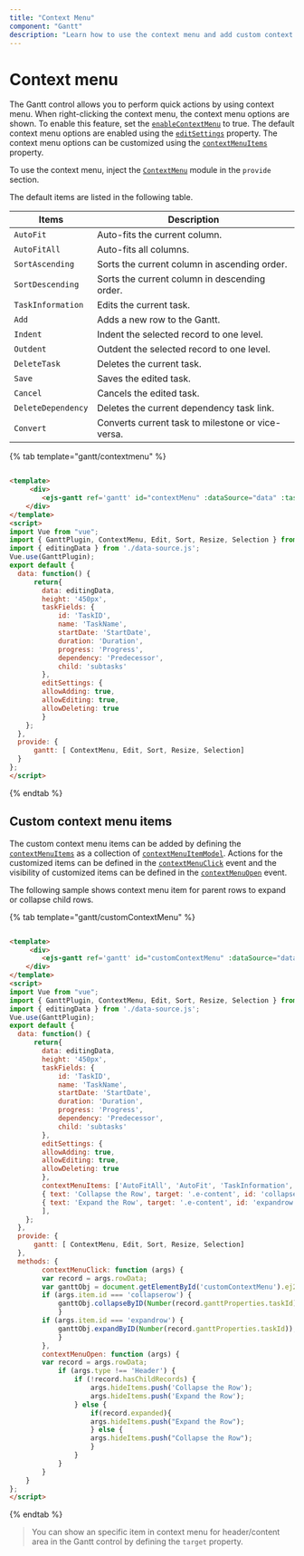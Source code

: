 ```yaml
---
title: "Context Menu"
component: "Gantt"
description: "Learn how to use the context menu and add custom context menu items in the Essential JS 2 Gantt control."
---
```


# Context menu

The Gantt control allows you to perform quick actions by using context menu. When right-clicking the context menu, the context menu options are shown. To enable this feature, set the [`enableContextMenu`](../api/gantt/#enablecontextmenu) to true. The default context menu options are enabled using the [`editSettings`](../api/gantt/#editsettings) property. The context menu options can be customized using the [`contextMenuItems`](../api/gantt/#contextmenuitems) property.

To use the context menu, inject the [`ContextMenu`](../api/gantt/#contextmenumodule) module in the `provide` section.

The default items are listed in the following table.

Items| Description
----|----
`AutoFit`|  Auto-fits the current column.
`AutoFitAll` | Auto-fits all columns.
`SortAscending` | Sorts the current column in ascending order.
`SortDescending` | Sorts the current column in descending order.
`TaskInformation`|  Edits the current task.
`Add` | Adds a new row to the Gantt.
`Indent` | Indent the selected record to one level.
`Outdent` | Outdent the selected record to one level.
`DeleteTask` | Deletes the current task.
`Save` | Saves the edited task.
`Cancel` | Cancels the edited task.
`DeleteDependency` | Deletes the current dependency task link.
`Convert` | Converts current task to milestone or vice-versa.

{% tab template="gantt/contextmenu" %}

```html

<template>
     <div>
        <ejs-gantt ref='gantt' id="contextMenu" :dataSource="data" :taskFields = "taskFields" :height = "height" :editSettings="editSettings" :enableContextMenu="true" :allowSorting="true" :allowResizing= "true"></ejs-gantt>
    </div>
</template>
<script>
import Vue from "vue";
import { GanttPlugin, ContextMenu, Edit, Sort, Resize, Selection } from "@syncfusion/ej2-vue-gantt";
import { editingData } from './data-source.js';
Vue.use(GanttPlugin);
export default {
  data: function() {
      return{
        data: editingData,
        height: '450px',
        taskFields: {
            id: 'TaskID',
            name: 'TaskName',
            startDate: 'StartDate',
            duration: 'Duration',
            progress: 'Progress',
            dependency: 'Predecessor',
            child: 'subtasks'
        },
        editSettings: {
        allowAdding: true,
        allowEditing: true,
        allowDeleting: true
        }
    };
  },
  provide: {
      gantt: [ ContextMenu, Edit, Sort, Resize, Selection]
  }
};
</script>

```

{% endtab %}

## Custom context menu items

The custom context menu items can be added by defining the [`contextMenuItems`](../api/gantt/#contextmenuitems) as a collection of [`contextMenuItemModel`](../api/grid/contextMenuItemModel/).
Actions for the customized items can be defined in the [`contextMenuClick`](../api/gantt/#contextmenuclick) event and the visibility of customized items can be defined in the [`contextMenuOpen`](../api/gantt/#contextmenuopen) event.

The following sample shows context menu item for parent rows to expand or collapse child rows.

{% tab template="gantt/customContextMenu" %}

```html

<template>
     <div>
        <ejs-gantt ref='gantt' id="customContextMenu" :dataSource="data" :taskFields = "taskFields" :height = "height" :editSettings="editSettings" :enableContextMenu="true" :allowSorting="true" :allowResizing= "true" :contextMenuItems="contextMenuItems" :contextMenuClick = "contextMenuClick" :contextMenuOpen="contextMenuOpen"></ejs-gantt>
    </div>
</template>
<script>
import Vue from "vue";
import { GanttPlugin, ContextMenu, Edit, Sort, Resize, Selection } from "@syncfusion/ej2-vue-gantt";
import { editingData } from './data-source.js';
Vue.use(GanttPlugin);
export default {
  data: function() {
      return{
        data: editingData,
        height: '450px',
        taskFields: {
            id: 'TaskID',
            name: 'TaskName',
            startDate: 'StartDate',
            duration: 'Duration',
            progress: 'Progress',
            dependency: 'Predecessor',
            child: 'subtasks'
        },
        editSettings: {
        allowAdding: true,
        allowEditing: true,
        allowDeleting: true
        },
        contextMenuItems: ['AutoFitAll', 'AutoFit', 'TaskInformation', 'DeleteTask', 'Save', 'Cancel', 'SortAscending', 'SortDescending', 'Add', 'DeleteDependency', 'Convert',
        { text: 'Collapse the Row', target: '.e-content', id: 'collapserow' },
        { text: 'Expand the Row', target: '.e-content', id: 'expandrow' },
        ],
    };
  },
  provide: {
      gantt: [ ContextMenu, Edit, Sort, Resize, Selection]
  },
  methods: {
        contextMenuClick: function (args) {
        var record = args.rowData;
        var ganttObj = document.getElementById('customContextMenu').ej2_instances[0];
        if (args.item.id === 'collapserow') {
            ganttObj.collapseByID(Number(record.ganttProperties.taskId));
            }
        if (args.item.id === 'expandrow') {
            ganttObj.expandByID(Number(record.ganttProperties.taskId));
            }
        },
        contextMenuOpen: function (args) {
        var record = args.rowData;
            if (args.type !== 'Header') {
                if (!record.hasChildRecords) {
                    args.hideItems.push('Collapse the Row');
                    args.hideItems.push('Expand the Row');
                } else {
                    if(record.expanded){
                    args.hideItems.push("Expand the Row");
                    } else {
                    args.hideItems.push("Collapse the Row");
                    }
                }
            }
        }
    }
};
</script>

```

{% endtab %}

> You can show an specific item in context menu for header/content area in the Gantt control by defining the `target` property.
